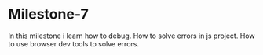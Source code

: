 # Milestone-7
In this milestone i learn how to debug. How to solve errors in js project. How to use browser dev tools to solve errors.
